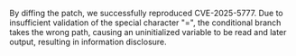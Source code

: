 By diffing the patch, we successfully reproduced CVE-2025-5777. Due to insufficient validation of the special character "=", the conditional branch takes the wrong path, causing an uninitialized variable to be read and later output, resulting in information disclosure.
